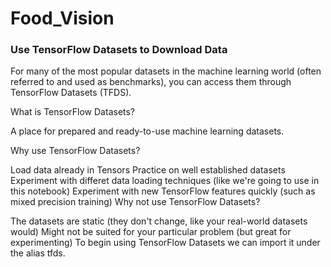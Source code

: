 # Food_Vision

### Use TensorFlow Datasets to Download Data

For many of the most popular datasets in the machine learning world (often referred to and used as benchmarks), you can access them through TensorFlow Datasets (TFDS).

What is TensorFlow Datasets?

A place for prepared and ready-to-use machine learning datasets.

Why use TensorFlow Datasets?

Load data already in Tensors
Practice on well established datasets
Experiment with differet data loading techniques (like we're going to use in this notebook)
Experiment with new TensorFlow features quickly (such as mixed precision training)
Why not use TensorFlow Datasets?

The datasets are static (they don't change, like your real-world datasets would)
Might not be suited for your particular problem (but great for experimenting)
To begin using TensorFlow Datasets we can import it under the alias tfds.

